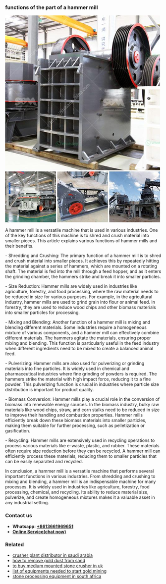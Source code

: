 <h3>functions of the part of a hammer mill</h3><img src='1708497567.jpg' alt=''><p>A hammer mill is a versatile machine that is used in various industries. One of the key functions of this machine is to shred and crush material into smaller pieces. This article explains various functions of hammer mills and their benefits.</p><p>- Shredding and Crushing: The primary function of a hammer mill is to shred and crush material into smaller pieces. It achieves this by repeatedly hitting the material against a series of hammers, which are mounted on a rotating shaft. The material is fed into the mill through a feed hopper, and as it enters the grinding chamber, the hammers strike and break it into smaller particles.</p><p>- Size Reduction: Hammer mills are widely used in industries like agriculture, forestry, and food processing, where the raw material needs to be reduced in size for various purposes. For example, in the agricultural industry, hammer mills are used to grind grain into flour or animal feed. In forestry, they are used to reduce wood chips and other biomass materials into smaller particles for processing.</p><p>- Mixing and Blending: Another function of a hammer mill is mixing and blending different materials. Some industries require a homogeneous mixture of various components, and a hammer mill can effectively combine different materials. The hammers agitate the materials, ensuring proper mixing and blending. This function is particularly useful in the feed industry when different ingredients need to be mixed to create a balanced animal feed.</p><p>- Pulverizing: Hammer mills are also used for pulverizing or grinding materials into fine particles. It is widely used in chemical and pharmaceutical industries where fine grinding of powders is required. The hammers strike the material with high impact force, reducing it to a fine powder. This pulverizing function is crucial in industries where particle size distribution is important for product quality.</p><p>- Biomass Conversion: Hammer mills play a crucial role in the conversion of biomass into renewable energy sources. In the biomass industry, bulky raw materials like wood chips, straw, and corn stalks need to be reduced in size to improve their handling and combustion properties. Hammer mills efficiently break down these biomass materials into smaller particles, making them suitable for further processing, such as pelletization or gasification.</p><p>- Recycling: Hammer mills are extensively used in recycling operations to process various materials like e-waste, plastic, and rubber. These materials often require size reduction before they can be recycled. A hammer mill can efficiently process these materials, reducing them to smaller particles that can be easily separated and recycled.</p><p>In conclusion, a hammer mill is a versatile machine that performs several important functions in various industries. From shredding and crushing to mixing and blending, a hammer mill is an indispensable machine for many processes. It is widely used in industries like agriculture, forestry, food processing, chemical, and recycling. Its ability to reduce material size, pulverize, and create homogeneous mixtures makes it a valuable asset in any industrial setting.</p><h3>Contact us</h3><ul><li><strong>Whatsapp:&nbsp;<a href="https://wa.me/8613661969651">+8613661969651</a></strong></li><li><a href="https://swt.shibang-china.com/?git&amp;zhl&amp;functions of the part of a hammer mill"><strong>Online Service(chat now)</strong></a></li></ul><h3>Related</h3><ul><li><a href='crusher plant distributor in saudi arabia.md'>crusher plant distributor in saudi arabia</a></li><li><a href='how to remove gold dust from sand.md'>how to remove gold dust from sand</a></li><li><a href='to buy medium mounted stone crusher in uk.md'>to buy medium mounted stone crusher in uk</a></li><li><a href='list of equipments needed to start gold mining.md'>list of equipments needed to start gold mining</a></li><li><a href='stone processing equipment in south africa.md'>stone processing equipment in south africa</a></li></ul>